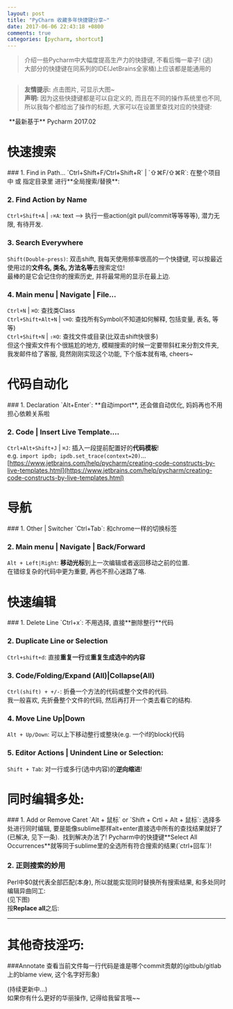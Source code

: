 ```yaml
---   
layout: post   
title: "PyCharm 收藏多年快捷键分享~"   
date: 2017-06-06 22:43:18 +0800   
comments: true   
categories: [pycharm, shortcut]   
---   
```


> 介绍一些Pycharm中大幅度提高生产力的快捷键, 不看后悔一辈子! (逃)      
大部分的快捷键在同系列的IDE(JetBrains全家桶)上应该都是能通用的     
<img style="max-height:250px" class="lazy" data-original="/images/blog/170606_pycharm_shortcut/license-min.png">     
<!--more-->   
     

> **友情提示:** 点击图片, 可显示大图~     
**声明:** 因为这些快捷键都是可以自定义的, 而且在不同的操作系统里也不同, 所以我每个都给出了操作的标题, 大家可以在设置里查找对应的快捷键:    
<img style="max-height:200px" class="lazy" data-original="/images/blog/170606_pycharm_shortcut/declare.png">       
**最新基于** Pycharm 2017.02



# 快速搜索
<p></p>
### 1. Find in Path...
`Ctrl+Shift+F/Ctrl+Shift+R` | `⇧⌘F/⇧⌘R`: 
在整个项目中 或 指定目录里 进行**全局搜索/替换**:      
<img style="max-height:300px" class="lazy" data-original="/images/blog/170606_pycharm_shortcut/0.png">       


### 2. Find Action by Name
`Ctrl+Shift+A` | `⇧⌘A`: text --> 执行一些action(git pull/commit等等等等), 潜力无限, 有待开发.   
<img style="max-height:300px" class="lazy" data-original="/images/blog/170606_pycharm_shortcut/2.png">       


### 3. Search Everywhere
`Shift(Double-press)`: 双击shift, 我每天使用频率很高的一个快捷键, 可以按最近使用过的**文件名, 类名, 方法名等**去搜索定位!    
最棒的是它会记住你的搜索历史, 并将最常用的显示在最上边.      
<img style="max-height:300px" class="lazy" data-original="/images/blog/170606_pycharm_shortcut/4.png">     


### 4. Main menu | Navigate | File...
`Ctrl+N` | `⌘O`: 查找类Class   
`Ctrl+Shift+Alt+N` | `⌥⌘O`: 查找所有Symbol(不知道如何解释, 包括变量, 表名, 等等)   
`Ctrl+Shift+N` | `⇧⌘O`: 查找文件或目录(比双击shift快很多)   
<img style="max-height:150px" class="lazy" data-original="/images/blog/170606_pycharm_shortcut/search_file.jpg">     
<img style="max-height:150px" class="lazy" data-original="/images/blog/170606_pycharm_shortcut/search_file.png">     
但这个搜索文件有个很尴尬的地方, 模糊搜索的时候一定要带斜杠来分割文件夹, 我发邮件给了客服, 竟然刚刚实现这个功能, 下个版本就有咯, cheers~   
<img style="max-height:200px" class="lazy" data-original="/images/blog/170606_pycharm_shortcut/email.png">     



# 代码自动化
<p></p>
### 1. Declaration
`Alt+Enter`: **自动import**, 还会做自动优化, 妈妈再也不用担心依赖关系啦    
<img style="max-height:200px" class="lazy" data-original="/images/blog/170606_pycharm_shortcut/3.png">     


### 2. Code | Insert Live Template....
`Ctrl+Alt+Shift+J` | `⌘J`: 插入一段提前配置好的**代码模板**!    
e.g. `import ipdb; ipdb.set_trace(context=20)`...   
<img style="max-height:250px" class="lazy" data-original="/images/blog/170606_pycharm_shortcut/5.png">   
[https://www.jetbrains.com/help/pycharm/creating-code-constructs-by-live-templates.html](https://www.jetbrains.com/help/pycharm/creating-code-constructs-by-live-templates.html)



# 导航
<p></p>
### 1. Other | Switcher
`Ctrl+Tab`: 和chrome一样的切换标签      


### 2. Main menu | Navigate | Back/Forward
`Alt + Left|Right`: **移动光标**到上一次编辑或者返回移动之前的位置.   
在错综复杂的代码中更为重要, 再也不担心迷路了咯.   



# 快速编辑
<p></p>
### 1. Delete Line
`Ctrl+x`: 不用选择, 直接**删除整行**代码   


### 2. Duplicate Line or Selection
`Ctrl+shift+d`: 直接**重复一行**或**重复生成选中的内容**   


### 3. Code/Folding/Expand (All)|Collapse(All)
`Ctrl(shift) + +/-`: 折叠一个方法的代码或整个文件的代码.    
我一般喜欢, 先折叠整个文件的代码, 然后再打开一个类去看它的结构.      

    
### 4. Move Line Up|Down
`Alt + Up/Down`: 可以上下移动整行或整块(e.g. 一个if的block)代码   


### 5. Editor Actions | Unindent Line or Selection: 
`Shift + Tab`: 对一行或多行(选中内容)的**逆向缩进**!   



# 同时编辑多处: 
<p></p>
### 1. Add or Remove Caret
`Alt + 鼠标` or `Shift + Crtl + Alt + 鼠标`: 选择多处进行同时编辑, 要是能像sublime那样alt+enter直接选中所有的查找结果就好了(已解决, 见下一条).      
<img style="max-height:250px" class="lazy" data-original="/images/blog/170606_pycharm_shortcut/6.png">     
找到解决办法了!    
Pycharm中的快捷键**Select All Occurrences**就等同于sublime里的全选所有符合搜索的结果(`ctrl+回车`)!    


### 2. 正则搜索的妙用
Perl中$0就代表全部匹配(本身), 所以就能实现同时替换所有搜索结果, 和多处同时编辑异曲同工:          
(见下图)   
<img style="max-height:250px" class="lazy" data-original="/images/blog/170606_pycharm_shortcut/7_1.png">   
按**Replace all**之后:     
<img style="max-height:250px" class="lazy" data-original="/images/blog/170606_pycharm_shortcut/7_2.png">     


---


# 其他奇技淫巧: 
<p></p>
###Annotate
查看当前文件每一行代码是谁是哪个commit贡献的(gitbub/gitlab上的blame view, 这个名字好形象)
<img style="max-height:400px" class="lazy" data-original="/images/blog/170606_pycharm_shortcut/annotation.jpg">  

(持续更新中...)   
如果你有什么更好的华丽操作, 记得给我留言哦~~   

